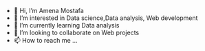 - 👋 Hi, I’m Amena Mostafa
- 👀 I’m interested in Data science,Data analysis, Web development
- 🌱 I’m currently learning Data analysis
- 💞️ I’m looking to collaborate on Web projects
- 📫 How to reach me ...

<!---
A-mena2oo1/A-mena2oo1 is a ✨ special ✨ repository because its `README.md` (this file) appears on your GitHub profile.
You can click the Preview link to take a look at your changes.
--->
